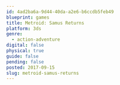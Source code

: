 ```yaml
---
id: 4ad2ba6a-9d44-40da-a2e6-b6ccdb5feb49
blueprint: games
title: Metroid: Samus Returns
platform: 3ds
genre:
  - action-adventure
digital: false
physical: true
guide: false
pending: false
posted: 2017-09-15
slug: metroid-samus-returns
---
```

